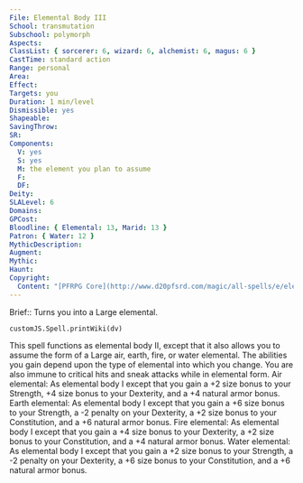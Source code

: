 ```yaml
---
File: Elemental Body III
School: transmutation
Subschool: polymorph
Aspects: 
ClassList: { sorcerer: 6, wizard: 6, alchemist: 6, magus: 6 }
CastTime: standard action
Range: personal
Area: 
Effect: 
Targets: you
Duration: 1 min/level
Dismissible: yes
Shapeable: 
SavingThrow: 
SR: 
Components:
  V: yes
  S: yes
  M: the element you plan to assume
  F: 
  DF: 
Deity: 
SLALevel: 6
Domains: 
GPCost: 
Bloodline: { Elemental: 13, Marid: 13 }
Patron: { Water: 12 }
MythicDescription: 
Augment: 
Mythic: 
Haunt: 
Copyright:
  Content: "[PFRPG Core](http://www.d20pfsrd.com/magic/all-spells/e/elemental-body-i#TOC-Elemental-Body-III)"
---
```

Brief:: Turns you into a Large elemental.

```dataviewjs
customJS.Spell.printWiki(dv)
```

This spell functions as elemental body II, except that it also allows you to assume the form of a Large air, earth, fire, or water elemental. The abilities you gain depend upon the type of elemental into which you change. You are also immune to critical hits and sneak attacks while in elemental form. Air elemental: As elemental body I except that you gain a +2 size bonus to your Strength, +4 size bonus to your Dexterity, and a +4 natural armor bonus. Earth elemental: As elemental body I except that you gain a +6 size bonus to your Strength, a -2 penalty on your Dexterity, a +2 size bonus to your Constitution, and a +6 natural armor bonus. Fire elemental: As elemental body I except that you gain a +4 size bonus to your Dexterity, a +2 size bonus to your Constitution, and a +4 natural armor bonus. Water elemental: As elemental body I except that you gain a +2 size bonus to your Strength, a -2 penalty on your Dexterity, a +6 size bonus to your Constitution, and a +6 natural armor bonus.
